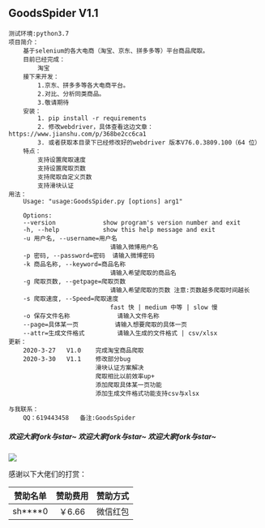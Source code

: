 

## GoodsSpider V1.1

	测试环境:python3.7
	项目简介：
		基于selenium的各大电商（淘宝、京东、拼多多等）平台商品爬取。
		目前已经完成：
			淘宝
		接下来开发：
			1.京东、拼多多等各大电商平台。
			2.对比、分析同类商品。
			3.敬请期待
		安装：
			1. pip install -r requirements
			2. 修改webdriver，具体查看这边文章：https://www.jianshu.com/p/368be2cc6ca1
			3. 或者获取本目录下已经修改好的webdriver 版本V76.0.3809.100（64 位）
		特点：
			支持设置爬取速度
			支持设置爬取页数
			支持爬取自定义页数
			支持滑块认证
	用法：
		Usage: "usage:GoodsSpider.py [options] arg1"
	
		Options:
	  	--version             show program's version number and exit
	  	-h, --help            show this help message and exit
	  	-u 用户名, --username=用户名
	                        	请输入微博用户名
	  	-p 密码, --password=密码  请输入微博密码
	  	-k 商品名称, --keyword=商品名称
	                        	请输入希望爬取的商品名
	  	-g 爬取页数, --getpage=爬取页数
	                        	请输入希望爬取的页数 注意:页数越多爬取时间越长
	  	-s 爬取速度, --Speed=爬取速度
	                        	fast 快 | medium 中等 | slow 慢
	  	-o 保存文件名称             请输入文件名称
	  	--page=具体某一页          请输入想要爬取的具体一页
	  	--attr=生成文件格式         请输入生成的文件格式 | csv/xlsx
	更新：
		2020-3-27	V1.0	完成淘宝商品爬取
		2020-3-30	V1.1	修改部分bug
							滑块认证方案解决
							爬取相比以前效率up+
							添加爬取具体某一页功能 
							添加生成文件格式功能支持csv与xlsx
							
	与我联系：
		QQ：619443458   备注:GoodsSpider
##### 欢迎大家fork与star~  欢迎大家fork与star~  欢迎大家fork与star~

![](https://i.loli.net/2020/03/27/cKx7ePL5HYalSA4.png)

感谢以下大佬们的打赏：

| 赞助名单 | 赞助费用 | 赞助方式 |
| :------: | :------: | :------: |
| sh****0  |  ￥6.66  | 微信红包 |